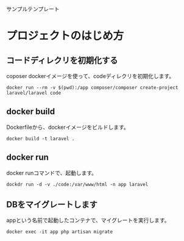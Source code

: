 サンプルテンプレート

# プロジェクトのはじめ方

## コードディレクリを初期化する

coposer dockerイメージを使って、codeディレクリを初期化します。

```
docker run --rm -v $(pwd):/app composer/composer create-project laravel/laravel code
```

## docker build

Dockerfileから、dockerイメージをビルドします。

```
docker build -t laravel .
```

## docker run

docker runコマンドで、起動します。

```
dockdr run -d -v ./code:/var/www/html -n app laravel
```

## DBをマイグレートします

appという名前で起動したコンテナで、マイグレートを実行します。

```
docker exec -it app php artisan migrate
```
